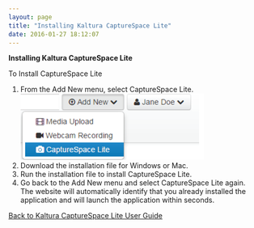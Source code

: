 ```yaml
---
layout: page
title: "Installing Kaltura CaptureSpace Lite"
date: 2016-01-27 18:12:07
---
```


<p class="mce-heading-1">
    <span><span><strong>Installing Kaltura CaptureSpace Lite</strong></span></span>
  </p>
  
  <p>
    <span><span></span></span><span class="mce-procedure">To Install CaptureSpace Lite</span>
  </p>
  
  <ol>
    <li>
      <span>Fr</span><span>om the Add New menu, select CaptureSpace Lite.<br /><img src="../../assets/2949">
    </li>
    <li>
      <span>Download the installation file for Windows or Mac.</span>
    </li>
    <li>
      <span>Run the installation file to install CaptureSpace Lite.</span>
    </li>
    <li>
      <span>Go back to the Add New menu and select CaptureSpace Lite again. <br />The website will automatically identify that you already installed the application and will launch the application within seconds.</span>
    </li>
  </ol>
  
  <p>
    <a href="{{site.url}}/documentation/Knowledge/kaltura-capturespace-lite-user-guide.html" target="_blank"><span>Back to Kaltura CaptureSpace Lite User Guide</span></a>
  </p>